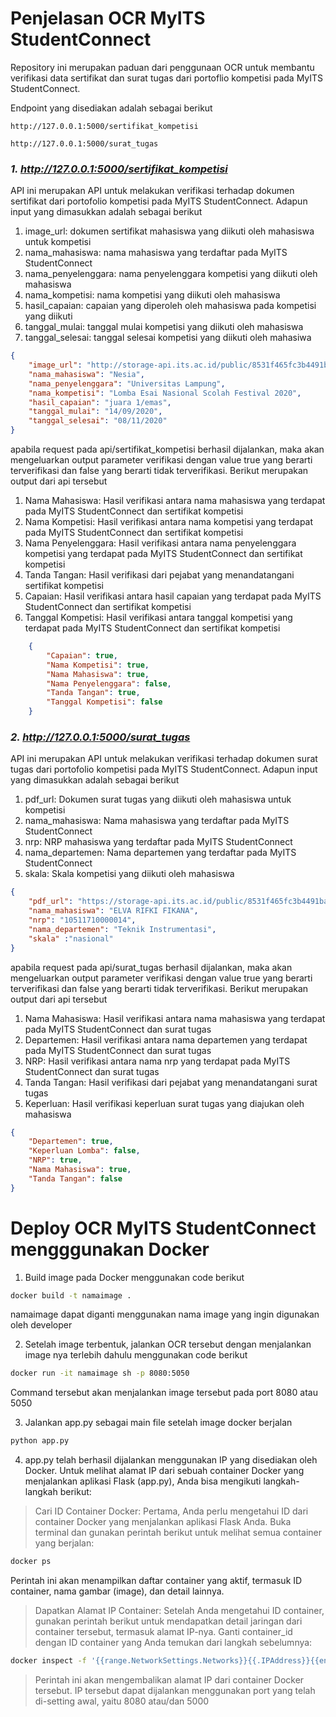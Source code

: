 # Penjelasan OCR MyITS StudentConnect
Repository ini merupakan paduan dari penggunaan OCR untuk membantu verifikasi data sertifikat dan surat tugas dari portoflio kompetisi pada MyITS StudentConnect.

Endpoint yang disediakan adalah sebagai berikut

`http://127.0.0.1:5000/sertifikat_kompetisi`

`http://127.0.0.1:5000/surat_tugas`

### *1. http://127.0.0.1:5000/sertifikat_kompetisi*

API ini merupakan API untuk melakukan verifikasi terhadap dokumen sertifikat dari portofolio kompetisi pada MyITS StudentConnect. Adapun 
input yang dimasukkan adalah sebagai berikut
1. image_url: dokumen sertifikat mahasiswa yang diikuti oleh mahasiswa untuk kompetisi
2. nama_mahasiswa: nama mahasiswa yang terdaftar pada MyITS StudentConnect
3. nama_penyelenggara: nama penyelenggara kompetisi yang diikuti oleh mahasiswa
4. nama_kompetisi: nama kompetisi yang diikuti oleh mahasiswa
5. hasil_capaian: capaian yang diperoleh oleh mahasiswa pada kompetisi yang diikuti
6. tanggal_mulai: tanggal mulai kompetisi yang diikuti oleh mahasiswa
7. tanggal_selesai: tanggal selesai kompetisi yang diikuti oleh mahasiwa

```json
{
    "image_url": "http://storage-api.its.ac.id/public/8531f465fc3b4491ba9dc36d845059f6/011cbdff6b668fc02a81a5e307675eb9/NesiaAuraFebriyantiPuspaSari",
    "nama_mahasiswa": "Nesia",
    "nama_penyelenggara": "Universitas Lampung",
    "nama_kompetisi": "Lomba Esai Nasional Scolah Festival 2020",
    "hasil_capaian": "juara 1/emas",
    "tanggal_mulai": "14/09/2020",
    "tanggal_selesai": "08/11/2020"
}
```
apabila request pada api/sertifikat_kompetisi berhasil dijalankan, maka akan mengeluarkan output parameter verifikasi dengan value true yang berarti terverifikasi dan false yang berarti tidak terverifikasi. Berikut merupakan output dari api tersebut
1. Nama Mahasiswa: Hasil verifikasi antara nama mahasiswa yang terdapat pada MyITS StudentConnect dan sertifikat kompetisi
2. Nama Kompetisi: Hasil verifikasi antara nama kompetisi yang terdapat pada MyITS StudentConnect dan sertifikat kompetisi
3. Nama Penyelenggara: Hasil verifikasi antara nama penyelenggara kompetisi yang terdapat pada MyITS StudentConnect dan sertifikat kompetisi
4. Tanda Tangan: Hasil verifikasi dari pejabat yang menandatangani sertifikat kompetisi
5. Capaian: Hasil verifikasi antara hasil capaian yang terdapat pada MyITS StudentConnect dan sertifikat kompetisi
6. Tanggal Kompetisi: Hasil verifikasi antara tanggal kompetisi yang terdapat pada MyITS StudentConnect dan sertifikat kompetisi
   
```json
    {
        "Capaian": true,
        "Nama Kompetisi": true,
        "Nama Mahasiswa": true,
        "Nama Penyelenggara": false,
        "Tanda Tangan": true,
        "Tanggal Kompetisi": false
    }
```
### *2. http://127.0.0.1:5000/surat_tugas*
API ini merupakan API untuk melakukan verifikasi terhadap dokumen surat tugas dari portofolio kompetisi pada MyITS StudentConnect. Adapun input yang dimasukkan adalah sebagai berikut
1. pdf_url: Dokumen surat tugas yang diikuti oleh mahasiswa untuk kompetisi
2. nama_mahasiswa: Nama mahasiswa yang terdaftar pada MyITS StudentConnect
3. nrp: NRP mahasiswa yang terdaftar pada MyITS StudentConnect
4. nama_departemen: Nama departemen yang terdaftar pada MyITS StudentConnect
5. skala: Skala kompetisi yang diikuti oleh mahasiswa

```json
{
    "pdf_url": "https://storage-api.its.ac.id/public/8531f465fc3b4491ba9dc36d845059f6/6ca99a49de6612bd1eed30a3b26af092/SuratTugasLombaDiesnatalisFTPUBke23ElvaRifkiFikana",
    "nama_mahasiswa": "ELVA RIFKI FIKANA",
    "nrp": "10511710000014",
    "nama_departemen": "Teknik Instrumentasi",
    "skala" :"nasional"
}
```
apabila request pada api/surat_tugas berhasil dijalankan, maka akan mengeluarkan output parameter verifikasi dengan value true yang berarti terverifikasi dan false yang berarti tidak terverifikasi. Berikut merupakan output dari api tersebut
1. Nama Mahasiswa: Hasil verifikasi antara nama mahasiswa yang terdapat pada MyITS StudentConnect dan surat tugas
2. Departemen: Hasil verifikasi antara nama departemen yang terdapat pada MyITS StudentConnect dan surat tugas
3. NRP: Hasil verifikasi antara nama nrp  yang terdapat pada MyITS StudentConnect dan surat tugas
4. Tanda Tangan: Hasil verifikasi dari pejabat yang menandatangani surat tugas
5. Keperluan: Hasil verifikasi keperluan surat tugas yang diajukan oleh mahasiswa

```json
{
    "Departemen": true,
    "Keperluan Lomba": false,
    "NRP": true,
    "Nama Mahasiswa": true,
    "Tanda Tangan": false
}
```

# Deploy OCR MyITS StudentConnect mengggunakan Docker
1. Build image pada Docker menggunakan code berikut
```bash
docker build -t namaimage .
```
namaimage dapat diganti menggunakan nama image yang ingin digunakan oleh developer

2. Setelah image terbentuk, jalankan OCR tersebut dengan menjalankan image nya terlebih dahulu menggunakan code berikut
```bash
docker run -it namaimage sh -p 8080:5050
```
Command tersebut akan menjalankan image tersebut pada port 8080 atau 5050

3. Jalankan app.py sebagai main file setelah image docker berjalan
```bash
python app.py
```
4. app.py telah berhasil dijalankan menggunakan IP yang disediakan oleh Docker. Untuk melihat alamat IP dari sebuah container Docker yang menjalankan aplikasi Flask (app.py), Anda bisa mengikuti langkah-langkah berikut:

> Cari ID Container Docker:
Pertama, Anda perlu mengetahui ID dari container Docker yang menjalankan aplikasi Flask Anda. Buka terminal dan gunakan perintah berikut untuk melihat semua container yang berjalan:
```bash
docker ps
```
Perintah ini akan menampilkan daftar container yang aktif, termasuk ID container, nama gambar (image), dan detail lainnya.

> Dapatkan Alamat IP Container:
Setelah Anda mengetahui ID container, gunakan perintah berikut untuk mendapatkan detail jaringan dari container tersebut, termasuk alamat IP-nya. Ganti container_id dengan ID container yang Anda temukan dari langkah sebelumnya:
```bash
docker inspect -f '{{range.NetworkSettings.Networks}}{{.IPAddress}}{{end}}' container_id
```
> Perintah ini akan mengembalikan alamat IP dari container Docker tersebut. IP tersebut dapat dijalankan menggunakan port yang telah di-setting awal, yaitu 8080 atau/dan 5000

